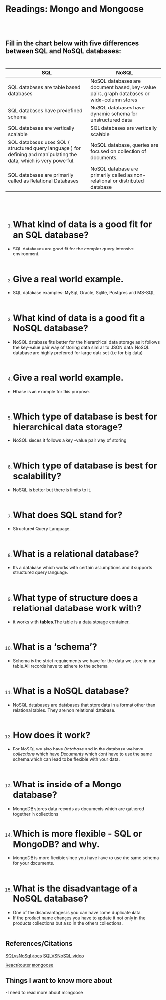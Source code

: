 # Readings: Mongo and Mongoose
<br></br>

## Fill in the chart below with five differences between SQL and NoSQL databases:<br></br>

| SQL | NoSQL |
| ------------ | ------------   |
|SQL databases are table based databases     |  NoSQL databases are document based, key-value pairs, graph databases or wide-column stores     |
| SQL databases have predefined schema   |   NoSQL databases have dynamic schema for unstructured data    |
|SQL databases are vertically scalable     |SQL databases are vertically scalable       |
|SQL databases uses SQL ( structured query language ) for defining and manipulating the data, which is very powerful.     | NoSQL database, queries are focused on collection of documents.      |
|SQL databases are primarily called as Relational Databases     | NoSQL database are primarily called as non-relational or distributed database      |
<br></br>

1. # What kind of data is a good fit for an SQL database?
- SQL databases are good fit for the complex query intensive environment.
<br></br>

2. # Give a real world example.
- SQL database examples: MySql, Oracle, Sqlite, Postgres and MS-SQL
<br></br>

3. # What kind of data is a good fit a NoSQL database?
- NoSQL database fits better for the hierarchical data storage as it follows the key-value pair way of storing data similar to JSON data. NoSQL database are highly preferred for large data set (i.e for big data)
<br></br>

4. # Give a real world example.
- Hbase is an example for this purpose.<br></br>

5. # Which type of database is best for hierarchical data storage?
- NoSQL sinces it follows a key -value pair way of storing  <br></br>

6. # Which type of database is best for scalability?
- NoSQL is better but there is limits to it. <br></br>

7. # What does SQL stand for?
- Structured Query Language.<br></br>

8. # What is a relational database?
- Its a database which works with certain assumptions and it supports structured query language.<br></br>

9. # What type of structure does a relational database work with?
- it works with **tables**.The table is a data storage container.<br></br>

10. # What is a ‘schema’?
- Schema is the strict requirements we have for the data we store in our table.All records have to adhere to the schema<br></br>

11. # What is a NoSQL database?
- NoSQL databases are databases that store data in a format other than relational tables. They are non relational database.<br></br>

12. # How does it work?
- For NoSQL we also have *Database* and in the database we have *collections* which have *Documents* which dont have to use the same schema.which can lead to be flexible with your data.<br></br>
13. # What is inside of a Mongo database?
- MongoDB stores data records as documents which are gathered together in collections

14. # Which is more flexible - SQL or MongoDB? and why.
- MongoDB is more flexible since you have have to use the same schema for your documents.<br></br>

15. # What is the disadvantage of a NoSQL database?
- One of the disadvantages is you can have some duplicate data
- If the product name changes you have to update it not only in the products collections but also in the others collections.<br></br>

## References/Citations
[SQLvsNoSql docs](https://www.thegeekstuff.com/2014/01/sql-vs-nosql-db/?utm_source=tuicool)
[SQLVSNoSQL video](https://www.youtube.com/watch?v=ZS_kXvOeQ5Y)

[ReactRouter](https://v5.reactrouter.com/web/api/BrowserRouter)
[mongoose](https://mongoosejs.com/docs/api.html#Model)

## Things I want to know more about
-I need to read more about mongoose
